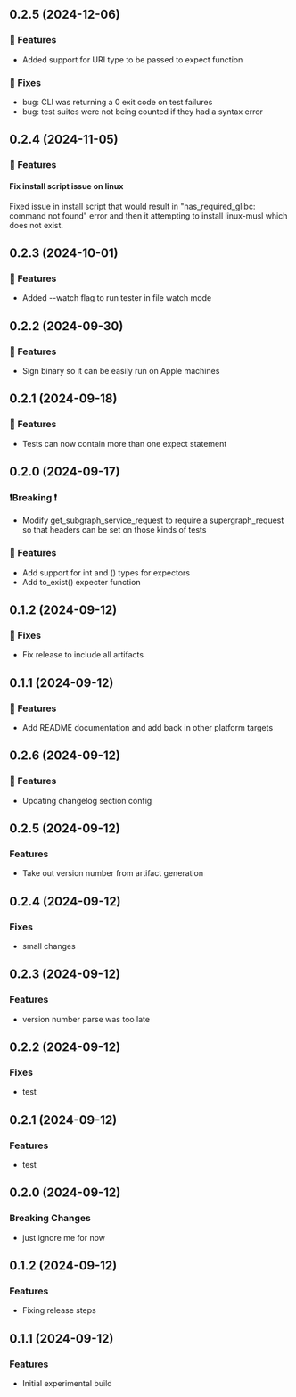 ## 0.2.5 (2024-12-06)

### 🚀 Features

- Added support for URI type to be passed to expect function

### 🐛 Fixes

- bug: CLI was returning a 0 exit code on test failures
- bug: test suites were not being counted if they had a syntax error

## 0.2.4 (2024-11-05)

### 🚀 Features

#### Fix install script issue on linux

Fixed issue in install script that would result in "has_required_glibc: command not found" error and then it attempting to install linux-musl which does not exist.

## 0.2.3 (2024-10-01)

### 🚀 Features

- Added --watch flag to run tester in file watch mode

## 0.2.2 (2024-09-30)

### 🚀 Features

- Sign binary so it can be easily run on Apple machines

## 0.2.1 (2024-09-18)

### 🚀 Features

- Tests can now contain more than one expect statement

## 0.2.0 (2024-09-17)

### ❗️Breaking ❗

- Modify get_subgraph_service_request to require a supergraph_request so that headers can be set on those kinds of tests

### 🚀 Features

- Add support for int and () types for expectors
- Add to_exist() expecter function

## 0.1.2 (2024-09-12)

### 🐛 Fixes

- Fix release to include all artifacts

## 0.1.1 (2024-09-12)

### 🚀 Features

- Add README documentation and add back in other platform targets

## 0.2.6 (2024-09-12)

### 🚀 Features

- Updating changelog section config

## 0.2.5 (2024-09-12)

### Features

- Take out version number from artifact generation

## 0.2.4 (2024-09-12)

### Fixes

- small changes

## 0.2.3 (2024-09-12)

### Features

- version number parse was too late

## 0.2.2 (2024-09-12)

### Fixes

- test

## 0.2.1 (2024-09-12)

### Features

- test

## 0.2.0 (2024-09-12)

### Breaking Changes

- just ignore me for now

## 0.1.2 (2024-09-12)

### Features

- Fixing release steps

## 0.1.1 (2024-09-12)

### Features

- Initial experimental build
